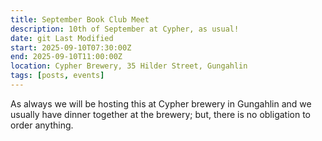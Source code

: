```yaml
---
title: September Book Club Meet 
description: 10th of September at Cypher, as usual!
date: git Last Modified
start: 2025-09-10T07:30:00Z
end: 2025-09-10T11:00:00Z
location: Cypher Brewery, 35 Hilder Street, Gungahlin
tags: [posts, events]
---
```



As always we will be hosting this at Cypher brewery in Gungahlin and we usually have dinner together at the brewery; but, there is no obligation to order anything.
